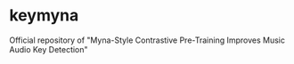 # keymyna
Official repository of "Myna-Style Contrastive Pre-Training Improves Music Audio Key Detection"
